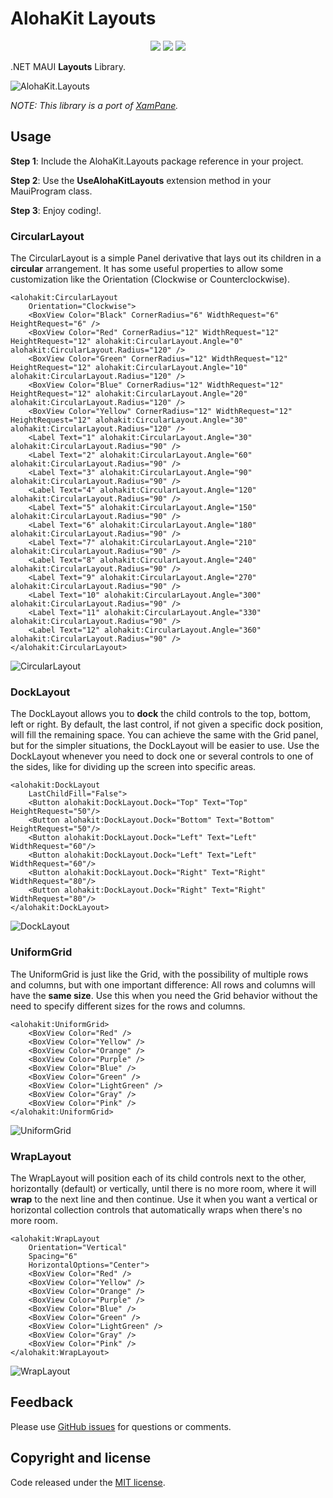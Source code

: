 # AlohaKit Layouts

<div align="center">
   <a href="https://www.nuget.org/packages/AlohaKit.Layouts"><img src="https://img.shields.io/nuget/v/AlohaKit.Layouts?color=blue&style=flat-square&logo=nuget"></a>
   <a href="https://www.nuget.org/packages/AlohaKit.Layouts"><img src="https://img.shields.io/nuget/dt/AlohaKit.Layouts.svg?style=flat-square"></a>
   <a href="./LICENSE"><img src="https://img.shields.io/github/license/jsuarezruiz/AlohaKit.Layouts?style=flat-square"></a>
</div>

.NET MAUI **Layouts** Library.

![AlohaKit.Layouts](https://raw.githubusercontent.com/jsuarezruiz/AlohaKit.Layouts/main/images/alohakit-layouts-promo.png)

_NOTE: This library is a port of [XamPane](https://github.com/jsuarezruiz/Xampane)._

## Usage

**Step 1**: Include the AlohaKit.Layouts package reference in your project. 

**Step 2**: Use the **UseAlohaKitLayouts** extension method in your MauiProgram class.

**Step 3**: Enjoy coding!.

### CircularLayout

The CircularLayout is a simple Panel derivative that lays out its children in a **circular** arrangement. It has some useful properties to allow some customization like the Orientation (Clockwise or Counterclockwise).

```
<alohakit:CircularLayout
    Orientation="Clockwise">
    <BoxView Color="Black" CornerRadius="6" WidthRequest="6" HeightRequest="6" />       
    <BoxView Color="Red" CornerRadius="12" WidthRequest="12" HeightRequest="12" alohakit:CircularLayout.Angle="0" alohakit:CircularLayout.Radius="120" />
    <BoxView Color="Green" CornerRadius="12" WidthRequest="12" HeightRequest="12" alohakit:CircularLayout.Angle="10" alohakit:CircularLayout.Radius="120" />
    <BoxView Color="Blue" CornerRadius="12" WidthRequest="12" HeightRequest="12" alohakit:CircularLayout.Angle="20" alohakit:CircularLayout.Radius="120" />
    <BoxView Color="Yellow" CornerRadius="12" WidthRequest="12" HeightRequest="12" alohakit:CircularLayout.Angle="30" alohakit:CircularLayout.Radius="120" />
    <Label Text="1" alohakit:CircularLayout.Angle="30" alohakit:CircularLayout.Radius="90" />
    <Label Text="2" alohakit:CircularLayout.Angle="60" alohakit:CircularLayout.Radius="90" />
    <Label Text="3" alohakit:CircularLayout.Angle="90" alohakit:CircularLayout.Radius="90" />
    <Label Text="4" alohakit:CircularLayout.Angle="120" alohakit:CircularLayout.Radius="90" />
    <Label Text="5" alohakit:CircularLayout.Angle="150" alohakit:CircularLayout.Radius="90" />
    <Label Text="6" alohakit:CircularLayout.Angle="180" alohakit:CircularLayout.Radius="90" />
    <Label Text="7" alohakit:CircularLayout.Angle="210" alohakit:CircularLayout.Radius="90" />
    <Label Text="8" alohakit:CircularLayout.Angle="240" alohakit:CircularLayout.Radius="90" />
    <Label Text="9" alohakit:CircularLayout.Angle="270" alohakit:CircularLayout.Radius="90" />
    <Label Text="10" alohakit:CircularLayout.Angle="300" alohakit:CircularLayout.Radius="90" />
    <Label Text="11" alohakit:CircularLayout.Angle="330" alohakit:CircularLayout.Radius="90" />
    <Label Text="12" alohakit:CircularLayout.Angle="360" alohakit:CircularLayout.Radius="90" />
</alohakit:CircularLayout>
```

![CircularLayout](https://raw.githubusercontent.com/jsuarezruiz/AlohaKit.Layouts/main/images/circularlayout.png)

### DockLayout

The DockLayout allows you to **dock** the child controls to the top, bottom, left or right. By default, the last control, if not given a specific dock position, will fill the remaining space. You can achieve the same with the Grid panel, but for the simpler situations, the DockLayout will be easier to use. Use the DockLayout whenever you need to dock one or several controls to one of the sides, like for dividing up the screen into specific areas.

```
<alohakit:DockLayout
    LastChildFill="False">
    <Button alohakit:DockLayout.Dock="Top" Text="Top" HeightRequest="50"/>
    <Button alohakit:DockLayout.Dock="Bottom" Text="Bottom" HeightRequest="50"/>
    <Button alohakit:DockLayout.Dock="Left" Text="Left" WidthRequest="60"/>
    <Button alohakit:DockLayout.Dock="Left" Text="Left" WidthRequest="60"/>
    <Button alohakit:DockLayout.Dock="Right" Text="Right" WidthRequest="80"/>
    <Button alohakit:DockLayout.Dock="Right" Text="Right" WidthRequest="80"/>
</alohakit:DockLayout>
```

![DockLayout](https://raw.githubusercontent.com/jsuarezruiz/AlohaKit.Layouts/main/images/docklayout.png)

### UniformGrid

The UniformGrid is just like the Grid, with the possibility of multiple rows and columns, but with one important difference: All rows and columns will have the **same size**. Use this when you need the Grid behavior without the need to specify different sizes for the rows and columns.

```
<alohakit:UniformGrid>
    <BoxView Color="Red" />
    <BoxView Color="Yellow" />
    <BoxView Color="Orange" />
    <BoxView Color="Purple" />
    <BoxView Color="Blue" />
    <BoxView Color="Green" />
    <BoxView Color="LightGreen" />
    <BoxView Color="Gray" />
    <BoxView Color="Pink" />
</alohakit:UniformGrid>
```

![UniformGrid](https://raw.githubusercontent.com/jsuarezruiz/AlohaKit.Layouts/main/images/uniformgrid.png)

### WrapLayout

The WrapLayout will position each of its child controls next to the other, horizontally (default) or vertically, until there is no more room, where it will **wrap** to the next line and then continue. Use it when you want a vertical or horizontal collection controls that automatically wraps when there's no more room.

```
<alohakit:WrapLayout 
    Orientation="Vertical"
    Spacing="6"
    HorizontalOptions="Center">
    <BoxView Color="Red" />
    <BoxView Color="Yellow" />
    <BoxView Color="Orange" />
    <BoxView Color="Purple" />
    <BoxView Color="Blue" />
    <BoxView Color="Green" />
    <BoxView Color="LightGreen" />
    <BoxView Color="Gray" />
    <BoxView Color="Pink" />
</alohakit:WrapLayout>
```

![WrapLayout](https://raw.githubusercontent.com/jsuarezruiz/AlohaKit.Layouts/main/images/wraplayout.png)

## Feedback

Please use [GitHub issues](https://github.com/jsuarezruiz/AlohaKit.Layouts/issues) for questions or comments.

## Copyright and license

Code released under the [MIT license](https://opensource.org/licenses/MIT).